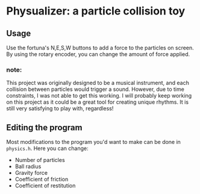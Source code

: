 # Physualizer: a particle collision toy

## Usage
Use the fortuna's N,E,S,W buttons to add a force to the particles on screen.
By using the rotary encoder, you can change the amount of force applied.

### note:
This project was originally designed to be a musical instrument, and each
collision between particles would trigger a sound. However, due to time 
constraints, I was not able to get this working. I will probably
keep working on this project as it could be a great tool for creating 
unique rhythms. It is still very satisfying to play with, regardless!

## Editing the program
Most modifications to the program you'd want to make can be done in 
`physics.h`. Here you can change:

 - Number of particles
 - Ball radius
 - Gravity force
 - Coefficient of friction
 - Coefficient of restitution

